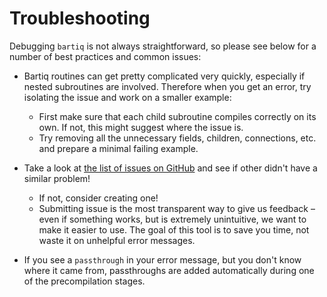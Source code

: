 # Troubleshooting

Debugging `bartiq` is not always straightforward, so please see below for a number of best practices and common issues:


- Bartiq routines can get pretty complicated very quickly, especially if nested subroutines are involved. Therefore when you get an error, try isolating the issue and work on a smaller example:
	- First make sure that each child subroutine compiles correctly on its own. If not, this might suggest where the issue is.
	- Try removing all the unnecessary fields, children, connections, etc. and prepare a minimal failing example.

- Take a look at [the list of issues on GitHub](https://github.com/PsiQ/bartiq/issues) and see if other didn't have a similar problem!
	- If not, consider creating one!
	- Submitting issue is the most transparent way to give us feedback – even if something works, but is extremely unintuitive, we want to make it easier to use. The goal of this tool is to save you time, not waste it on unhelpful error messages.

- If you see a `passthrough` in your error message, but you don't know where it came from, passthroughs are added automatically during one of the precompilation stages.
